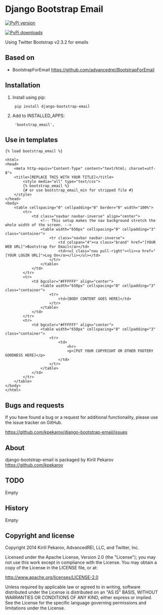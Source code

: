 Django Bootstrap Email
================================================

[![PyPi version](https://pypip.in/v/django-bootstrap-email/badge.png)](https://crate.io/packages/django-bootstrap-email/)

[![PyPi downloads](https://pypip.in/d/django-bootstrap-email/badge.png)](https://crate.io/packages/django-bootstrap-email/)

Using Twitter Bootstrap v2.3.2 for emails

Based on
--------
* BootstrapForEmail https://github.com/advancedrei/BootstrapForEmail

Installation
------------
1. Install using pip:

        pip install django-bootstrap-email

2. Add to INSTALLED_APPS:

        'bootstrap_email',

Use in templates
----------------

    {% load bootstrap_email %}

    <html>
    <head>
        <meta http-equiv="Content-Type" content="text/html; charset=utf-8">
        <title>[REPLACE THIS WITH YOUR TITLE]</title>
            <style media="all" type="text/css">
            {% bootstrap_email %}
            {# or use bootstrap_email_min for stripped file #}
        </style>
    </head>
    <body>
        <table cellspacing="0" cellpadding="0" border="0" width="100%">
            <tr>
                <td class="navbar navbar-inverse" align="center">
                    <!-- This setup makes the nav background stretch the whole width of the screen. -->
                    <table width="650px" cellspacing="0" cellpadding="3" class="container">
                        <tr class="navbar navbar-inverse">
                            <td colspan="4"><a class="brand" href="[YOUR WEB URL]">Bootstrap For Email</a></td>
                            <td><ul class="nav pull-right"><li><a href="[YOUR LOGIN URL]">Log On</a></li></ul></td>
                        </tr>
                    </table>
                </td>
            </tr>
            <tr>
                <td bgcolor="#FFFFFF" align="center">
                    <table width="650px" cellspacing="0" cellpadding="3" class="container">
                        <tr>
                            <td>[BODY CONTENT GOES HERE]</td>
                        </tr>
                    </table>
                </td>
            </tr>
            <tr>
                <td bgcolor="#FFFFFF" align="center">
                    <table width="650px" cellspacing="0" cellpadding="3" class="container">
                        <tr>
                            <td>
                                <hr>
                                <p>[PUT YOUR COPYRIGHT OR OTHER FOOTERY GOODNESS HERE]</p>
                            </td>
                        </tr>
                    </table>
                </td>
            </tr>
        </table>
    </body>
    </html>

Bugs and requests
-----------------

If you have found a bug or a request for additional functionality, please use the issue tracker on GitHub.

https://github.com/kpekarov/django-bootstrap-email/issues

About
-----

django-bootstrap-email is packaged by Kirill Pekarov https://github.com/kpekarov


TODO
----

Empty


History
-------

Empty


Copyright and license
---------------------

Copyright 2014 Kirill Pekarov, AdvancedREI, LLC, and Twitter, Inc.

Licensed under the Apache License, Version 2.0 (the "License");
you may not use this work except in compliance with the License.
You may obtain a copy of the License in the LICENSE file, or at:

   http://www.apache.org/licenses/LICENSE-2.0

Unless required by applicable law or agreed to in writing, software
distributed under the License is distributed on an "AS IS" BASIS,
WITHOUT WARRANTIES OR CONDITIONS OF ANY KIND, either express or implied.
See the License for the specific language governing permissions and
limitations under the License.